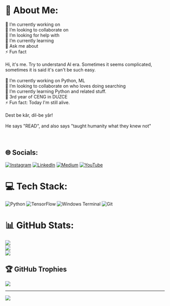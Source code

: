 # 💫 About Me:
🔭 I’m currently working on<br>👯 I’m looking to collaborate on<br>🤝 I’m looking for help with<br>🌱 I’m currently learning<br>💬 Ask me about<br>⚡ Fun fact<br><br>Hi, it's me. Try to understand AI era. Sometimes it seems complicated, sometimes it is said it's can't be such easy.<br><br>🔭 I’m currently working on Python, ML<br>👯 I’m looking to collaborate on who loves doing searching<br>🌱 I’m currently learning Python and related stuff.<br>💬 3rd year of CENG in DUZCE<br>⚡ Fun fact: Today I'm still alive.<br><br>Dest be kâr, dil-be yâr!<br><br>He says "READ", and also says "taught humanity what they knew not"<br><br><br>


## 🌐 Socials:
[![Instagram](https://img.shields.io/badge/Instagram-%23E4405F.svg?logo=Instagram&logoColor=white)](https://instagram.com/umut.agrmn) [![LinkedIn](https://img.shields.io/badge/LinkedIn-%230077B5.svg?logo=linkedin&logoColor=white)](https://linkedin.com/in/www.linkedin.com/in/umut-ağrıman) [![Medium](https://img.shields.io/badge/Medium-12100E?logo=medium&logoColor=white)](https://medium.com/@kazloo) [![YouTube](https://img.shields.io/badge/YouTube-%23FF0000.svg?logo=YouTube&logoColor=white)](https://youtube.com/@bmumut) 

# 💻 Tech Stack:
![Python](https://img.shields.io/badge/python-3670A0?style=flat&logo=python&logoColor=ffdd54) ![TensorFlow](https://img.shields.io/badge/TensorFlow-%23FF6F00.svg?style=flat&logo=TensorFlow&logoColor=white) ![Windows Terminal](https://img.shields.io/badge/Windows%20Terminal-%234D4D4D.svg?style=flat&logo=windows-terminal&logoColor=white) ![Git](https://img.shields.io/badge/git-%23F05033.svg?style=flat&logo=git&logoColor=white)
# 📊 GitHub Stats:
![](https://github-readme-stats.vercel.app/api?username=UmuT5513&theme=gruvbox_light&hide_border=true&include_all_commits=true&count_private=true)<br/>
![](https://nirzak-streak-stats.vercel.app/?user=UmuT5513&theme=gruvbox_light&hide_border=true)<br/>
![](https://github-readme-stats.vercel.app/api/top-langs/?username=UmuT5513&theme=gruvbox_light&hide_border=true&include_all_commits=true&count_private=true&layout=compact)

## 🏆 GitHub Trophies
![](https://github-profile-trophy.vercel.app/?username=UmuT5513&theme=calm_pink&no-frame=true&no-bg=false&margin-w=4)

---
[![](https://visitcount.itsvg.in/api?id=UmuT5513&icon=0&color=0)](https://visitcount.itsvg.in)

<!-- Proudly created with GPRM ( https://gprm.itsvg.in ) -->
